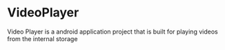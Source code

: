 # VideoPlayer
Video Player is a android application project that is built for playing videos from the internal storage
